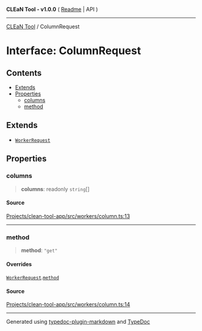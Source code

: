 **CLEaN Tool - v1.0.0** ( [Readme](../README.md) \| API )

***

[CLEaN Tool](../exports.md) / ColumnRequest

# Interface: ColumnRequest

## Contents

- [Extends](ColumnRequest.md#extends)
- [Properties](ColumnRequest.md#properties)
  - [columns](ColumnRequest.md#columns)
  - [method](ColumnRequest.md#method)

## Extends

- [`WorkerRequest`](WorkerRequest.md)

## Properties

### columns

> **columns**: readonly `string`[]

#### Source

[Projects/clean-tool-app/src/workers/column.ts:13](https://github.com/yuckyh/clean-tool-app/)

***

### method

> **method**: `"get"`

#### Overrides

[`WorkerRequest`](WorkerRequest.md).[`method`](WorkerRequest.md#method)

#### Source

[Projects/clean-tool-app/src/workers/column.ts:14](https://github.com/yuckyh/clean-tool-app/)

***

Generated using [typedoc-plugin-markdown](https://www.npmjs.com/package/typedoc-plugin-markdown) and [TypeDoc](https://typedoc.org/)
